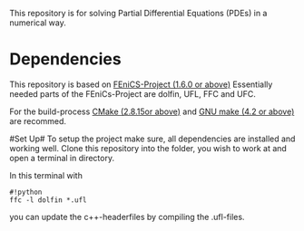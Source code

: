 This repository is for solving Partial Differential Equations (PDEs) in a numerical way.

# Dependencies #
This repository is based on [FEniCS-Project (1.6.0 or above)](http://fenicsproject.org/)
Essentially needed parts of the FEniCs-Project are dolfin, UFL, FFC and UFC.

For the build-process [CMake (2.8.15or above)](https://cmake.org/) and [GNU make (4.2 or above)](http://www.gnu.org/software/make/) are recommed.

#Set Up#
To setup the project make sure, all dependencies are installed and working well.
Clone this repository into the folder, you wish to work at and open a terminal in directory.

In this terminal with 
```
#!python
ffc -l dolfin *.ufl

```
you can update the c++-headerfiles by compiling the .ufl-files.